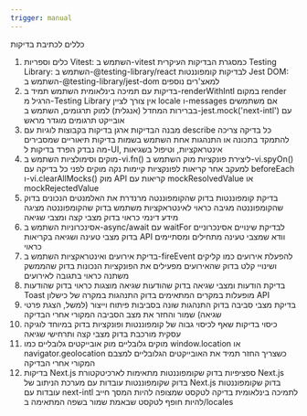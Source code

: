 ```yaml
---
trigger: manual
---
```


כללים לכתיבת בדיקות
1. כלים וספריות
Vitest: השתמש ב-vitest כמסגרת הבדיקות העיקרית
Testing Library: השתמש ב-@testing-library/react לבדיקות קומפוננטות
Jest DOM: השתמש ב-@testing-library/jest-dom למאצ'רים נוספים
2. בדיקות עם תמיכה בינלאומית
השתמש תמיד ב-renderWithIntl במקום 
render
 הרגיל מ-Testing Library
אין צורך לציין locale ו-messages אם משתמשים בברירות המחדל (אנגלית)
למוק תרגומים, השתמש ב-jest.mock('next-intl') עם אובייקט תרגומים מוגדר מראש
3. מבנה הבדיקות
ארגן בדיקות בקבוצות לוגיות עם describe
כל בדיקה צריכה להתמקד בתכונה או התנהגות אחת
השתמש בשמות בדיקות תיאוריים שמסבירים מה נבדק
הפרד בדיקות ל-UI, אינטראקציות, וטיפול בשגיאות
4. מוקים וסימולציות
השתמש ב-vi.fn() ליצירת פונקציות מוק
השתמש ב-vi.spyOn() למעקב אחר קריאות לפונקציות קיימות
נקה מוקים לפני כל בדיקה עם beforeEach ו-vi.clearAllMocks()
מוק API קריאות עם mockResolvedValue או mockRejectedValue
5. בדיקת קומפוננטות
בדוק שהקומפוננטה מרנדרת את האלמנטים הנכונים
בדוק שהקומפוננטה מגיבה כראוי לאינטראקציות משתמש
בדוק שהקומפוננטה מציגה מידע דינמי כראוי
בדוק מצבי קצה ומצבי שגיאה
6. אסינכרוניות
השתמש ב-async/await עם waitFor לבדיקת שינויים אסינכרוניים
בדוק מצבי טעינה ושגיאה בקריאות API
וודא שמצבי טעינה מתחילים ומסתיימים כראוי
7. בדיקת אירועים ואינטראקציות
השתמש ב-fireEvent להפעלת אירועים כמו קליקים ושינויי קלט
בדוק שהאירועים מפעילים את הפונקציות הנכונות
בדוק שהממשק משתנה כראוי בתגובה לאירועים
8. בדיקת הודעות ומצבי שגיאה
בדוק שהודעות שגיאה מוצגות כראוי
בדוק שהודעות Toast מופעלות במקרים המתאימים
בדוק התנהגות במקרה של כישלון API
9. בדיקת מצבי סביבה
בדוק התנהגות שונה בסביבות פיתוח וייצור (למשל, הצגת פרטי שגיאה)
שמור והחזר את מצב הסביבה המקורי אחרי הבדיקה
10. כיסוי בדיקות
שאף לכיסוי גבוה של קומפוננטות ופונקציות
בדוק במיוחד לוגיקה עסקית מורכבת
בדוק מצבי קצה ותרחישי שגיאה
11. מוקים גלובליים
מוק אובייקטים גלובליים כמו window.location או navigator.geolocation כשצריך
החזר תמיד את האובייקטים הגלובליים למצבם המקורי אחרי הבדיקה
12. בדיקות Next.js ספציפיות
בדוק שקומפוננטות מתאימות לארכיטקטורת Next.js
בדוק שקומפוננטות עובדות עם מערכת הניתוב של Next.js
בדוק שקומפוננטות עובדות עם next-intl לתמיכה בינלאומית
בדיקה לטקסט שמצופה להיות המסך חייב להיות חופף לטקסט שבאמת שמור בשפה המתאימה ב/locales